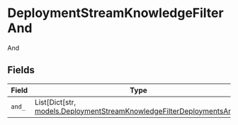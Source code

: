 # DeploymentStreamKnowledgeFilterAnd

And


## Fields

| Field                                                                                                                               | Type                                                                                                                                | Required                                                                                                                            | Description                                                                                                                         |
| ----------------------------------------------------------------------------------------------------------------------------------- | ----------------------------------------------------------------------------------------------------------------------------------- | ----------------------------------------------------------------------------------------------------------------------------------- | ----------------------------------------------------------------------------------------------------------------------------------- |
| `and_`                                                                                                                              | List[Dict[str, [models.DeploymentStreamKnowledgeFilterDeploymentsAnd](../models/deploymentstreamknowledgefilterdeploymentsand.md)]] | :heavy_check_mark:                                                                                                                  | N/A                                                                                                                                 |